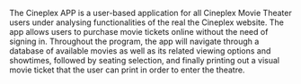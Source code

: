 The Cineplex APP is a user-based application for all Cineplex Movie Theater users under analysing functionalities of the real the Cineplex website. The app allows users to purchase movie tickets online without the need of signing in. Throughout the program, the app will navigate through a database of available movies as well as its related viewing options and showtimes, followed by seating selection, and finally printing out a visual movie ticket that the user can print in order to enter the theatre. 

